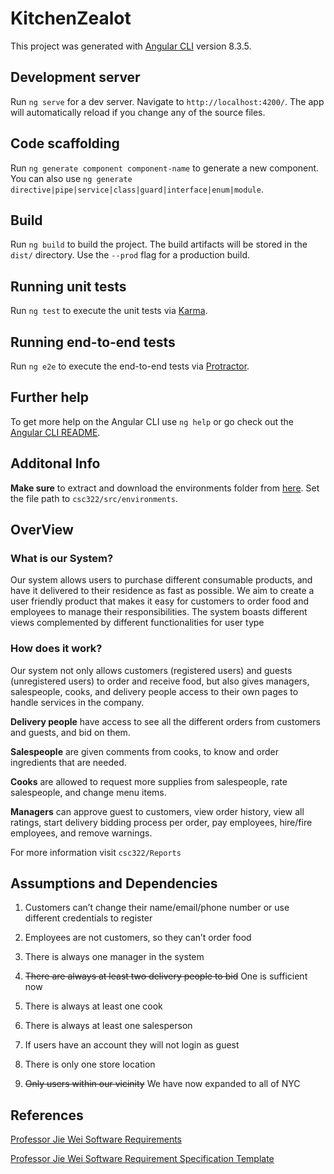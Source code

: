 # KitchenZealot

This project was generated with [Angular CLI](https://github.com/angular/angular-cli) version 8.3.5.

## Development server

Run `ng serve` for a dev server. Navigate to `http://localhost:4200/`. The app will automatically reload if you change any of the source files.

## Code scaffolding

Run `ng generate component component-name` to generate a new component. You can also use `ng generate directive|pipe|service|class|guard|interface|enum|module`.

## Build

Run `ng build` to build the project. The build artifacts will be stored in the `dist/` directory. Use the `--prod` flag for a production build.

## Running unit tests

Run `ng test` to execute the unit tests via [Karma](https://karma-runner.github.io).

## Running end-to-end tests

Run `ng e2e` to execute the end-to-end tests via [Protractor](http://www.protractortest.org/).

## Further help

To get more help on the Angular CLI use `ng help` or go check out the [Angular CLI README](https://github.com/angular/angular-cli/blob/master/README.md).

## Additonal Info

**Make sure** to extract and download the environments folder from [here](https://drive.google.com/file/d/1tGNdjRjlrCBNHutG-iosvuh5GpbbpKD5/view?usp=sharing). Set the file path to `csc322/src/environments`.

## OverView

### What is our System?
Our system allows users to purchase different consumable products, and have it delivered to their residence as fast as possible. We aim to create a user friendly product that makes it easy for customers to order food and employees to manage their responsibilities. The system boasts different views complemented by different functionalities for user type

### How does it work?   
Our system not only allows customers (registered users) and guests (unregistered users) to order and receive food, but also gives managers, salespeople, cooks, and delivery people access to their own pages to handle services in the company. 

**Delivery people** have access to see all the different orders from customers and guests, and bid on them.

**Salespeople** are given comments from cooks, to know and order ingredients that are needed. 

**Cooks** are allowed to request more supplies from salespeople, rate salespeople, and change menu items. 

**Managers** can approve guest to customers, view order history, view all ratings, start delivery bidding process per order, pay employees, hire/fire employees, and remove warnings.

For more information visit `csc322/Reports`

##  Assumptions and Dependencies

1. Customers can’t change their name/email/phone number or use different credentials to register

2. Employees are not customers, so they can’t order food

3. There is always one manager in the system

4. ~~There are always at least two delivery people to bid~~ One is sufficient now

5. There is always at least one cook

6. There is always at least one salesperson

7. If users have an account they will not login as guest

8. There is only one store location

9. ~~Only users within our vicinity~~ We have now expanded to all of NYC

## References

[Professor Jie Wei Software Requirements](http://www-cs.ccny.cuny.edu/~csjie/322/f19/proj_req_f19.docx)

[Professor Jie Wei Software Requirement Specification Template](http://www-cs.ccny.cuny.edu/~csjie/322/spec_sample.pdf)